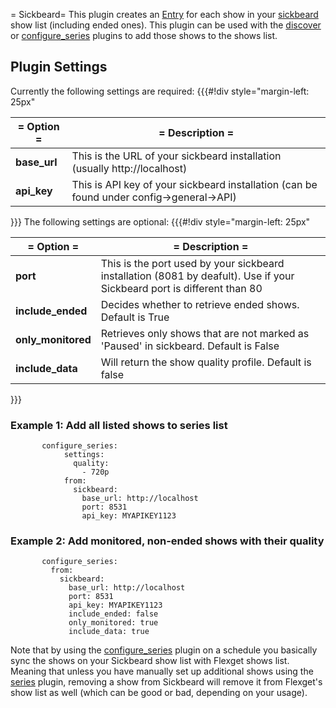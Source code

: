 = Sickbeard=
This plugin creates an [Entry](/Entry) for each show in your [sickbeard](http://sickbeard.com/) show list (including ended ones).
This plugin can be used with the [discover](/Plugins/discover) or [configure_series](/Plugins/configure_series) plugins to add those shows to the shows list.

## Plugin Settings

Currently the following settings are required:
{{{#!div style="margin-left: 25px"

| = Option = | = Description = |
| --- | --- |
| **base_url** | This is the URL of your sickbeard installation (usually http://localhost)  |
| **api_key** | This is API key of your sickbeard installation (can be found under config->general->API)   |
}}}
The following settings are optional:
{{{#!div style="margin-left: 25px"

| = Option = | = Description = |
| --- | --- |
| **port** | This is the port used by your sickbeard installation (8081 by deafult). Use if your Sickbeard port is different than 80  |
| **include_ended** |  Decides whether to retrieve ended shows. Default is True  |
| **only_monitored** |  Retrieves only shows that are not marked as 'Paused' in sickbeard. Default is False  |
| **include_data** |  Will return the show quality profile. Default is false  |

}}}
### Example 1: Add all listed shows to series list

```
       configure_series:
            settings:
              quality:
                - 720p
            from:
              sickbeard:
                base_url: http://localhost
                port: 8531
                api_key: MYAPIKEY1123
```

### Example 2: Add monitored, non-ended shows with their quality

```
       configure_series:
         from:
           sickbeard:
             base_url: http://localhost
             port: 8531
             api_key: MYAPIKEY1123
             include_ended: false
             only_monitored: true
             include_data: true
```
Note that by using the [configure_series](/Plugins/configure_series) plugin on a schedule you basically sync the shows on your Sickbeard show list with Flexget shows list. Meaning that unless you have manually set up additional shows using the [series](/Plugins/series) plugin, removing a show from Sickbeard will remove it from Flexget's show list as well (which can be good or bad, depending on your usage).